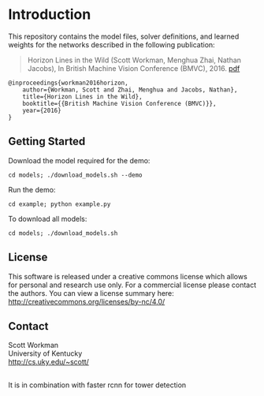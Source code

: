 # Introduction 

This repository contains the model files, solver definitions, and
learned weights for the networks described in the following
publication: 

> Horizon Lines in the Wild (Scott Workman, Menghua Zhai, Nathan Jacobs), In
> British Machine Vision Conference (BMVC), 2016.
> [pdf](http://hlw.csr.uky.edu) 

```
@inproceedings{workman2016horizon,
    author={Workman, Scott and Zhai, Menghua and Jacobs, Nathan},
    title={Horizon Lines in the Wild},
    booktitle={{British Machine Vision Conference (BMVC)}},
    year={2016}
}
```

## Getting Started

Download the model required for the demo:

```cd models; ./download_models.sh --demo```

Run the demo:

```cd example; python example.py```

To download all models:

```cd models; ./download_models.sh```

## License

This software is released under a creative commons license which
allows for personal and research use only. For a commercial license
please contact the authors. You can view a license summary here:
http://creativecommons.org/licenses/by-nc/4.0/

## Contact

Scott Workman  
University of Kentucky  
http://cs.uky.edu/~scott/

##
It is in combination with faster rcnn for tower detection